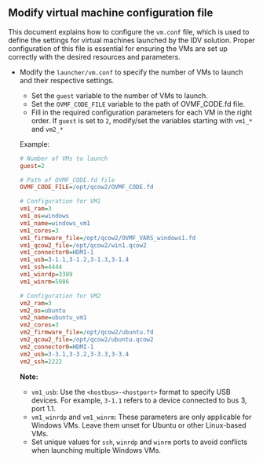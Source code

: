 ## Modify virtual machine configuration file

This document explains how to configure the `vm.conf` file, which is used to define the settings for virtual machines launched by the IDV solution. Proper configuration of this file is essential for ensuring the VMs are set up correctly with the desired resources and parameters.

- Modify the `launcher/vm.conf` to specify the number of VMs to launch and their respective settings. 

  - Set the `guest` variable to the number of VMs to launch.
  - Set the `OVMF_CODE_FILE` variable to the path of OVMF_CODE.fd file.
  - Fill in the required configuration parameters for each VM in the right order. If `guest` is set to `2`, modify/set the variables starting with `vm1_*` and `vm2_*`

  Example:

  ```ini
  # Number of VMs to launch
  guest=2
  
  # Path of OVMF_CODE.fd file
  OVMF_CODE_FILE=/opt/qcow2/OVMF_CODE.fd
  
  # Configuration for VM1
  vm1_ram=3
  vm1_os=windows
  vm1_name=windows_vm1
  vm1_cores=3
  vm1_firmware_file=/opt/qcow2/OVMF_VARS_windows1.fd
  vm1_qcow2_file=/opt/qcow2/win1.qcow2
  vm1_connector0=HDMI-1
  vm1_usb=3-1.1,3-1.2,3-1.3,3-1.4
  vm1_ssh=4444
  vm1_winrdp=3389
  vm1_winrm=5986

  # Configuration for VM2
  vm2_ram=3
  vm2_os=ubuntu
  vm2_name=ubuntu_vm1
  vm2_cores=3
  vm2_firmware_file=/opt/qcow2/ubuntu.fd
  vm2_qcow2_file=/opt/qcow2/ubuntu.qcow2
  vm2_connector0=HDMI-1
  vm2_usb=3-3.1,3-3.2,3-3.3,3-3.4
  vm2_ssh=2222
  ```

    **Note:** 
    - `vm1_usb`: Use the `<hostbus>-<hostport>` format to specify USB devices. For example, `3-1.1` refers to a device connected to bus 3, port 1.1.
    - `vm1_winrdp` and `vm1_winrm`: These parameters are only applicable for Windows VMs. Leave them unset for Ubuntu or other Linux-based VMs.
    - Set unique values for `ssh`, `winrdp` and `winrm` ports to avoid conflicts when launching multiple Windows VMs.

